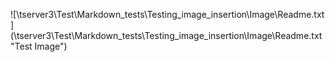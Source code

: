 ![\\tserver3\Test\Markdown_tests\Testing_image_insertion\Image\Readme.txt ] (\\tserver3\Test\Markdown_tests\Testing_image_insertion\Image\Readme.txt "Test Image")
